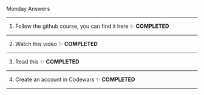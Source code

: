 Monday Answers

----------------------------------------------------------------------------------------------------------------------------------------------
   1. Follow the github course, you can find it here ✨
**COMPLETED**
----------------------------------------------------------------------------------------------------------------------------------------------
   2. Watch this video ✨
**COMPLETED**

----------------------------------------------------------------------------------------------------------------------------------------------
   3. Read this ✨
**COMPLETED**
---------------------------------------------------------------------------------------------------------------------------------------------
   4. Create an account in Codewars ✨
**COMPLETED**
----------------------------------------------------------------------------------------------------------------------------------------------

